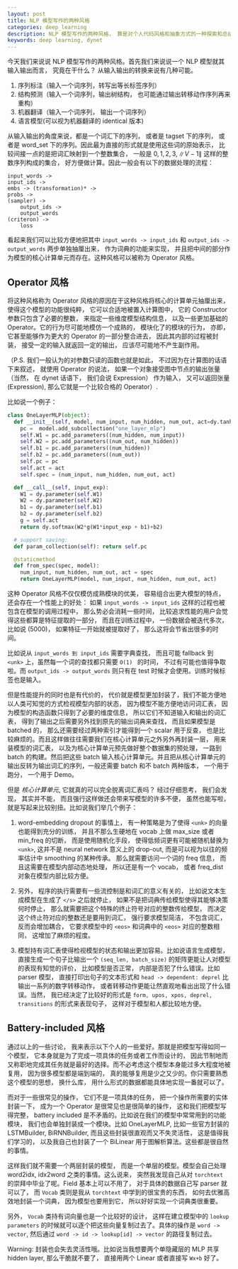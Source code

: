 ```yaml
---
layout: post
title: NLP 模型写作的两种风格
categories: deep_learning
description: NLP 模型写作的两种风格， 算是对个人代码风格和抽象方式的一种探索和总结。
keywords: deep learning, dynet
--- 
```



今天我们来说说 NLP 模型写作的两种风格。首先我们来说说一个 NLP 模型就其输入输出而言， 究竟在干什么？ 从输入输出的转换来说有几种可能。

1. 序列标注（输入一个词序列，转写出等长标签序列）
2. 结构预测（输入一个词序列，输出树结构， 也可能通过输出转移动作序列再来重构）
3. 机器翻译（输入一个词序列， 输出一个词序列）
4. 语言模型(可以视为机器翻译的 identical 版本)

从输入输出的角度来说，都是一个词汇下的序列， 或者是 tagset 下的序列， 或者是 word\_set 下的序列。因此最为直接的形式就是使用这些词的原始表示， 比较间接一点的是把词汇映射到一个整数集合， 一般是 ${0,1,2,3, \|V-1\|}$ 这样的整数序列构成的集合， 好方便做计算。因此一般会有以下的数据处理的流程：

```
input_words ->
input_ids ->
embs -> (transformation)* ->
probs ->
(sampler) ->
	output_ids ->
	output_words
(criteron) ->
	loss
```

看起来我们可以比较方便地把其中 `input_words -> input_ids` 和 `output_ids -> output_words` 两步单独抽厘出来， 作为词典的功能来实现， 并且把中间的部分作为模型的核心计算单元而存在。这种风格可以被称为 Operator 风格。

## Operator 风格

将这种风格称为 Operator 风格的原因在于这种风格将核心的计算单元抽厘出来， 使得这个模型的功能很纯粹， 它可以合适地被置入计算图中， 它的 Constructor 参数只包含了必要的整数， 来指定一些维度模型结构信息， 以及一些更加基础的 Operator。它的行为尽可能地模仿一个成熟的， 模块化了的模块的行为， 亦即， 它甚至能够作为更大的 Operator 的一部分整合进去， 因此其内部的过程被封装， 接受一定的输入就返回一定的输出， 应该尽可能地不产生副作用。

（P.S. 我们一般认为的对参数只读的函数也就是如此， 不过因为在计算图的话语下来叙述， 就使用 Operator 的说法， 如果一个对象接受图中节点的输出张量（当然， 在 dynet 话语下， 我们会说 Expression） 作为输入， 又可以返回张量 (Expression), 那么它就是一个比较合格的 Operator）.

比如说一个例子：

```python
class OneLayerMLP(object):
  def __init__(self, model, num_input, num_hidden, num_out, act=dy.tanh):
    pc =  model.add_subcollection("one_layer_mlp")
    self.W1 = pc.add_parameters((num_hidden, num_input))
    self.W2 = pc.add_parameters((num_out, num_hidden))
    self.b1 = pc.add_parameters((num_hidden))
    self.b2 = pc.add_parameters((num_out))
    self.pc = pc
    self.act = act
    self.spec = (num_input, num_hidden, num_out, act)

  def __call__(self, input_exp):
    W1 = dy.parameter(self.W1)
    W2 = dy.parameter(self.W2)
    b1 = dy.parameter(self.b1)
    b2 = dy.parameter(self.b2)
    g = self.act
    return dy.softmax(W2*g(W1*input_exp + b1)+b2)

  # support saving:
  def param_collection(self): return self.pc

  @staticmethod
  def from_spec(spec, model):
    num_input, num_hidden, num_out, act = spec
    return OneLayerMLP(model, num_input, num_hidden, num_out, act)
```

这种 Operator 风格不仅仅模仿成熟模块的优美， 容易组合出更大模型的特点， 还会存在一个性能上的好处： 如果 `input_words -> input_ids` 这样的过程也被包含在模型的调用过程中， 那么势必会消耗一些时间， 比较追求性能的用户会觉得这些都算是特征提取的一部分， 而且在训练过程中， 一份数据会被迭代多次， 比如说 (5000)， 如果特征一开始就被提取好了， 那么这将会节省出很多的时间。

比如说从 `input_words 到 input_ids` 需要字典查找， 而且可能 fallback 到 `<unk>` 上，虽然每一个词的查找都只需要 `O(1) ` 的时间， 不过有可能也值得争取啦。而 `output_ids -> output_words` 则只有在 test 时候才会使用。训练时候标签也是输入。

但是性能提升的同时也是有代价的， 代价就是模型更加封装了，我们不能方便地以人类可知觉的方式检视模型内部的状态， 因为模型不能方便地访问词汇表， 因为模型的构造函数只得到了必要的维度信息， 所以它们不知道输入和输出的词汇表， 得到了输出之后需要另外找到原先的输出词典来查找， 而且如果模型是 batched 的， 那么还需要经过两种索引才能得到一个 scalar 用于反查， 也是比较麻烦的。而且这样做往往需要我们在核心计算单元之外另外再封装一层， 用来装模型的词汇表， 以及为核心计算单元预先做好整个数据集的预处理， 一路到 batch 的构建。然后把这些 batch 输入核心计算单元。并且把从核心计算单元的输出反转为输出词汇的序列，一般还需要 batch 和不 batch 两种版本， 一个用于跑分， 一个用于 Demo。

但是 *核心计算单元*, 它就真的可以完全脱离词汇表吗？ 经过仔细思考， 我们会发现， 其实并不能， 而且强行这样做还会带来写模型的许多不便， 虽然也能写啦， 就是写起来比较别扭。比如说我们举几个例子：

1. word-embedding dropout 的事情上， 有一种策略是为了使得 `<unk>` 的向量也能得到充分的训练， 并且不那么生硬地在 vocab 上做 max_size 或者 min_freq 的切断， 而是使用随机化手段， 使得低频词更有可能被随机替换为 `<unk>`, 这并不是 neural network 意义上的 drop-out, 而是可以视为以往的频率估计中 smoothing 的某种传承。 那么就需要访问一个词的 freq 信息， 而且这需要在模型内部动态地处理， 所以还是有一个 vocab， 或者 freq_dist 对象在模型内部比较方便。

2. 另外， 程序的执行需要有一些流控制是和词汇的意义有关的， 比如说文本生成模型在生成了 `</s>` 之后就停止， 如果不是把词典传给模型使得其能够决策何时停止， 那么就需要把这个特殊的终止符号对应的整数传给模型， 而决定这个终止符对应的整数还是要用到词汇， 强行要求模型简洁， 不包含词汇， 反而会增加耦合， 它要求模型中的 `<eos>` 和词典中的 `<eos>` 对应的整数相同， 这增加了麻烦的程度。

3. 模型持有词汇表使得检视模型的状态和输出更加容易。比如说语言生成模型， 直接生成一个句子比输出一个 `(seq_len, batch_size)` 的矩阵更能让人对模型的表现有知觉的评价， 比如模型是否正常， 内部是否犯了什么错误。比如 parser 模型， 直接打印出句子的文本形式和 `head -> dependent: deprel` 比输出一系列的数字转移动作， 或者转移动作更能让然直观地看出出现了什么错误。当然， 我已经决定了比较好的形式是 `form, upos, xpos, deprel, transitions` 的形式来表现句子， 这样对于模型和人都比较地方便。

## Battery-included 风格

通过以上的一些讨论， 我来表示以下个人的一些爱好。那就是把模型写得如同一个模型， 它本身就是为了完成一项具体的任务或者工作而设计的， 因此节制地而又称职地完成其任务就是最好的选择。而不必考虑这个模型本身能过多大程度地被复用， 因为很多模型都是端到端的， 真的能够复用是少之又少的。你只需要熟悉这个模型的思想， 换什么库， 用什么形式的数据都能具体地实现一番就可以了。

而对于一些很常见的操作， 它们不是一项具体的任务， 把一个操作所需要的实体封装一下， 成为一个 Operator 是很常见也是很简单的操作， 这和我们把模型写得完整， battery included 是不矛盾的。比如说在我们的模型中常常用到的功能模块， 我们也会单独封装成一个模块。比如 OneLayerMLP, 比如一些官方封装的 LSTMBuilder, BiRNNBuilder, 而且这些封装很直观而又不失灵活性， 这是值得我们学习的， 以及我自己也封装了一个 BiLinear 用于图解析算法。这些都是很自然的事情。

这样我们就不需要一个两层封装的模型， 而是一个单层的模型。模型会自己处理 word2idx, idx2word 之类的事情。这么说来， 突然我发现自己从对 `torchtext` 的崇拜中毕业了呢。Field 基本上可以不用了， 对于具体的数据自己写 parser 就可以了， 而 `Vocab` 类则是我从 `torchtext` 中学到的很宝贵的东西， 如何去优雅高效地封装一个词典， 因为模型也要用到它， 所以好好实现一个词典类很重要。

另外， `Vocab` 类持有词向量也是一个比较好的设计， 这样在建立模型中的 `lookup parameters` 的时候就可以逐个把这些向量复制过去了。具体的操作是 `word -> vector`, 然后通过 `word -> id -> lookup[id] -> vector` 的路径复制过去。

Warning: 封装也会失去灵活性哦。比如说当我想要两个单隐藏层的 MLP 共享 hidden layer, 那么干脆就不要了， 直接用两个 Linear 或者直接写 `Wx+b` 好了。

